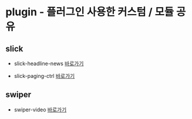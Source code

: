 # plugin - 플러그인 사용한 커스텀 / 모듈 공유

## slick

- slick-headline-news [바로가기](https://masstige-publishing.github.io/plugin/slick/slick-headline-news.html)

- slick-paging-ctrl [바로가기](https://masstige-publishing.github.io/plugin/slick/slick-paging-ctrl.html)

## swiper

- swiper-video [바로가기](https://masstige-publishing.github.io/plugin/swiper/swiper-video.html)
